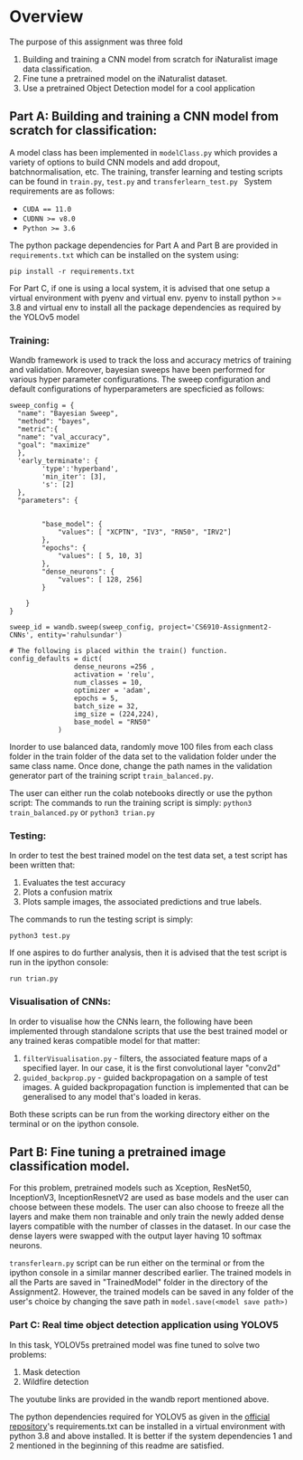 # Overview
The purpose of this assignment was three fold
1. Building and training a CNN model from scratch for iNaturalist image data classification.
2. Fine tune a pretrained model on the iNaturalist dataset.
3. Use a pretrained Object Detection model for a cool application

## Part A: Building and training a CNN model from scratch for classification:

A model class has been implemented in ```modelClass.py``` which provides a variety of options to build CNN models and add dropout, batchnormalisation, etc. 
The training, transfer learning and testing scripts can be found in ```train.py```, ```test.py``` and ```transferlearn_test.py ```
System requirements are as follows:
- ```CUDA == 11.0```
- ```CUDNN >= v8.0```
- ```Python >= 3.6 ```

The python package dependencies for Part A and Part B are provided in ```requirements.txt``` which can be installed on the system using:

```
pip install -r requirements.txt
```

For Part C, if one is using a local system, it is advised that one setup a virtual environment with pyenv and virtual env.
pyenv to install python >= 3.8 and virtual env to install all the package dependencies as required by the YOLOv5 model 
### Training:
Wandb framework is used to track the loss and accuracy metrics of training and validation. Moreover, bayesian sweeps have been performed for various hyper parameter configurations. 
The sweep configuration and default configurations of hyperparameters are specficied as follows:
```
sweep_config = {
  "name": "Bayesian Sweep",
  "method": "bayes",
  "metric":{
  "name": "val_accuracy",
  "goal": "maximize"
  },
  'early_terminate': {
        'type':'hyperband',
        'min_iter': [3],
        's': [2]
  },
  "parameters": {
                    

        "base_model": {
            "values": [ "XCPTN", "IV3", "RN50", "IRV2"]
        },
        "epochs": {
            "values": [ 5, 10, 3]
        }, 
        "dense_neurons": {
            "values": [ 128, 256]
        } 
              
    }
}

sweep_id = wandb.sweep(sweep_config, project='CS6910-Assignment2-CNNs', entity='rahulsundar')

# The following is placed within the train() function. 
config_defaults = dict(
                dense_neurons =256 ,
                activation = 'relu',
                num_classes = 10,
                optimizer = 'adam',
                epochs = 5,
                batch_size = 32, 
                img_size = (224,224),
                base_model = "RN50"
            ) 
```
Inorder to use balanced data, randomly move 100 files from each class folder in the train folder of the data set to the validation folder under the same class name. Once done, change the path names in the validation generator part of the training script ```train_balanced.py```.
 
The user can either run the colab notebooks directly or use the python script:
The commands to run the training script is simply:
```python3 train_balanced.py```
or 
```python3 trian.py```


### Testing:

In order to test the best trained model on the test data set, a test script has been written that:
1. Evaluates the test accuracy
2. Plots a confusion matrix
3. Plots sample images, the associated predictions and true labels.
 
The commands to run the testing script is simply:

```python3 test.py```

If one aspires to do further analysis, then it is advised that the test script is run in the ipython console:

```run trian.py```

### Visualisation of CNNs:

In order to visualise how the CNNs learn, the following have been implemented through standalone scripts that use the best trained model or any trained keras compatible model for that matter:
1. ```filterVisualisation.py``` - filters, the associated feature maps of a specified layer. In our case, it is the first convolutional layer "conv2d"
2. ```guided_backprop.py``` - guided backpropagation on a sample of test images. A guided backpropagation function is implemented that can be generalised to any model that's loaded in keras. 

Both these scripts can be run from the working directory either on the terminal or on the ipython console.


## Part B: Fine tuning a pretrained image classification model.
For this problem, pretrained models such as Xception, ResNet50, InceptionV3, InceptionResnetV2 are used as base models and the user can choose between these models.
The user can also choose to freeze all the layers and make them non trainable and only train the newly added dense layers compatible with the number of classes in the dataset. 
In our case the dense layers were swapped with the output layer having 10 softmax neurons.

```transferlearn.py``` script can be run either on the terminal or from the ipython console in a similar manner described earlier. The trained models in all the Parts are saved in "TrainedModel" folder in the directory of the Assignment2. However, the trained models can be saved in any folder of the user's choice by changing the save path in 
```model.save(<model save path>)```

### Part C: Real time object detection application using YOLOV5

In this task, YOLOV5s pretrained model was fine tuned to solve two problems:
1. Mask detection
2. Wildfire detection

The youtube links are provided in the wandb report mentioned above. 

The python dependencies required for YOLOV5 as given in the [official repository](https://github.com/ultralytics/yolov5)'s requirements.txt can be installed in a virtual environment with python 3.8 and above installed. 
It is  better if the system dependencies 1 and 2 mentioned in the beginning of this readme are satisfied.  
